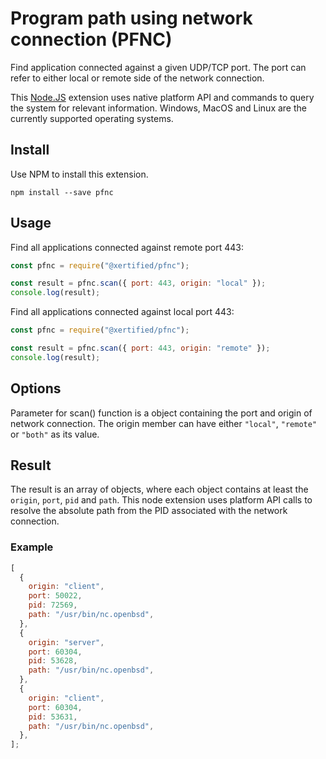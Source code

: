 # Program path using network connection (PFNC)

Find application connected against a given UDP/TCP port. The port can refer to either local or remote side of the network connection.

This [Node.JS](https://nodejs.org) extension uses native platform API and commands to query the system for relevant information. Windows, MacOS and Linux are the currently supported operating systems.

## Install

Use NPM to install this extension.

```shell
npm install --save pfnc
```

## Usage

Find all applications connected against remote port 443:

```javascript
const pfnc = require("@xertified/pfnc");

const result = pfnc.scan({ port: 443, origin: "local" });
console.log(result);
```

Find all applications connected against local port 443:

```javascript
const pfnc = require("@xertified/pfnc");

const result = pfnc.scan({ port: 443, origin: "remote" });
console.log(result);
```

## Options

Parameter for scan() function is a object containing the port and origin of network connection. The origin member can have either `"local"`, `"remote"` or `"both"` as its value.

## Result

The result is an array of objects, where each object contains at least the `origin`, `port`, `pid` and `path`. This node extension uses platform API calls to resolve the absolute path from the PID associated with the network connection.

### Example

```javascript
[
  {
    origin: "client",
    port: 50022,
    pid: 72569,
    path: "/usr/bin/nc.openbsd",
  },
  {
    origin: "server",
    port: 60304,
    pid: 53628,
    path: "/usr/bin/nc.openbsd",
  },
  {
    origin: "client",
    port: 60304,
    pid: 53631,
    path: "/usr/bin/nc.openbsd",
  },
];
```
